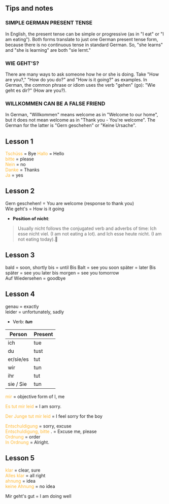
## Tips and notes

### SIMPLE GERMAN PRESENT TENSE

In English, the present tense can be simple or progressive (as in "I eat" or "I am eating"). Both forms translate to just one German present tense form, because there is no continuous tense in standard German. So, "she learns" and "she is learning" are both "sie lernt."

### WIE GEHT'S?

There are many ways to ask someone how he or she is doing. Take "How are you?," "How do you do?" and "How is it going?" as examples. In German, the common phrase or idiom uses the verb "gehen" (go): "Wie geht es dir?" (How are you?).

### WILLKOMMEN CAN BE A FALSE FRIEND

In German, "Willkommen" means welcome as in "Welcome to our home", but it does not mean welcome as in "Thank you - You're welcome". The German for the latter is "Gern geschehen" or "Keine Ursache".

## Lesson 1
<font color = #ffb732> Tschüss </font> = Bye
<font color = #ffb732> Hallo </font> = Hello  
<font color = #ffb732> bitte </font> = please  
<font color = #ffb732> Nein </font> = no  
<font color = #ffb732> Danke </font> = Thanks  
<font color = #ffb732> Ja </font> = yes

## Lesson 2
Gern geschehen! = You are welcome (response to thank you)  
Wie geht's = How is it going

- **Position of nicht**:  
> Usually nicht follows the conjugated verb and adverbs of time: Ich esse nicht viel. (I am not eating a lot). and Ich esse heute nicht. (I am not eating today).


## Lesson 3
bald = soon, shortly
bis = until
Bis Balt = see you soon
später = later
Bis später = see you later
bis morgen = see you tomorrow  
Auf Wiedersehen = goodbye


## Lesson 4
genau = exactly  
leider = unfortunately, sadly

- Verb: **_tun_** 

| Person | Present |
| --------- | ----------- |
| ich | tue |
| du | tust |
| er/sie/es | tut |
| wir | tun |
| ihr | tut |
| sie / Sie | tun |

<font color = #ffb732> mir </font> = objective form of I, me  

<font color = #ffb732> Es tut mir leid </font> = I am sorry.

<font color = #ffb732> Der Junge tut mir leid </font> = I feel sorry for the boy

<font color = #ffb732> Entschuldigung </font> = sorry, excuse  
<font color = #ffb732> Entschuldigung, bitte </font>. = Excuse me, please  
<font color = #ffb732> Ordnung </font> = order  
<font color = #ffb732> In Ordnung </font> = Alright.


## Lesson 5
<font color = #ffb732> klar </font> = clear, sure  
<font color = #ffb732> Alles klar </font> = all right  
<font color = #ffb732> ahnung </font> = idea  
<font color = #ffb732> keine Ahnung </font> = no idea  

Mir geht's gut = I am doing well













  


